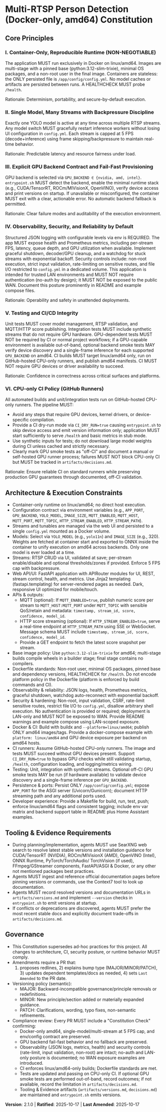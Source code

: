 <!--
Sync Impact Report
- Version change: 2.0.0 → 2.1.0
- Modified sections:
  - Architecture & Execution Constraints: Web framework updated (Flask → FastAPI)
  - Persistence & ports: Server wording (Flask → ASGI/Uvicorn)
  - Tooling & Evidence Requirements: Framework docs (Flask → FastAPI/ASGI)
- Added sections: None
- Removed sections: None
- Templates requiring updates:
	- .specify/templates/spec-template.md ✅ updated (FR-005 FastAPI/APIRouter)
	- .specify/templates/tasks-template.md ✅ updated (FastAPI app + APIRouter; removed CSRF line)
	- .specify/templates/plan-template.md ✅ no Flask references; unchanged
	- .specify/templates/commands/* ⚠ pending (directory absent)
	- README.md ✅ updated (Tech stack and structure)
	- src/app/* ⚠ pending (migrate Flask app to FastAPI with APIRouter and templates)
	- artifacts/versions.md ⚠ pending (create and keep current)
	- artifacts/decisions.md ⚠ pending (record framework switch rationale and ASGI server choice)
- Follow-up TODOs:
	- Create artifacts/versions.md and artifacts/decisions.md; record FastAPI adoption and ASGI server choice (Uvicorn/Gunicorn)
	- Review Dockerfile/compose to ensure ASGI server usage; update if needed
-->

# Multi-RTSP Person Detection (Docker-only, amd64) Constitution

## Core Principles

### I. Container-Only, Reproducible Runtime (NON-NEGOTIABLE)
The application MUST run exclusively in Docker on linux/amd64. Images are
multi-stage with a pinned base (python:3.12-slim-trixie), minimal OS packages,
and a non-root user in the final image. Containers are stateless: the ONLY
persisted file is `/app/config/config.yml`. No model caches or artifacts are
persisted between runs. A HEALTHCHECK MUST probe `/health`.

Rationale: Determinism, portability, and secure-by-default execution.

### II. Single Model, Many Streams with Backpressure Discipline
Exactly one YOLO model is active at any time across multiple RTSP streams. Any
model switch MUST gracefully restart inference workers without losing UI
configuration in `config.yml`. Each stream is capped at 5 FPS (decode+inference)
using frame skipping/backpressure to maintain real-time behavior.

Rationale: Predictable latency and resource fairness under load.

### III. Explicit GPU Backend Contract and Fail-Fast Provisioning
GPU backend is selected via `GPU_BACKEND ∈ {nvidia, amd, intel}`. `entrypoint.sh`
MUST detect the backend, enable the minimal runtime stack (e.g., CUDA/TensorRT,
ROCm/MIVisionX, OpenVINO), verify device access and print versions on startup.
If unavailable or misconfigured, the container MUST exit with a clear, actionable
error. No automatic backend fallback is permitted.

Rationale: Clear failure modes and auditability of the execution environment.

### IV. Observability, Security, and Reliability by Default
Structured JSON logging with configurable levels via env is REQUIRED. The app
MUST expose health and Prometheus metrics, including per-stream FPS, latency,
queue depth, and GPU utilization when available. Implement graceful shutdown,
decoder/GPU cleanup, and a watchdog for stuck streams with exponential backoff.
Security controls include: non-root execution, strict input validation,
rate-limiting on sensitive routes, and file I/O restricted to `config.yml` in a
dedicated volume. This application is intended for trusted LAN environments and
MUST NOT require authentication (no-auth by design); it MUST NOT be exposed to
the public WAN. Document this posture prominently in README and example
compose files.

Rationale: Operability and safety in unattended deployments.

### V. Testing and CI/CD Integrity
Unit tests MUST cover model management, RTSP validation, and MQTT/HTTP score
publishing. Integration tests MUST include synthetic streams that do not require
GPU hardware. GPU-dependent tests MUST NOT be required by CI or normal project
workflows; if a GPU-capable environment is available out-of-band, optional
backend smoke tests MAY verify device discovery and a single-frame inference for
each supported `GPU_BACKEND` on amd64. CI builds MUST target linux/amd64 only,
run on GitHub-hosted CPU-only runners, and publish amd64 manifests. CI MUST NOT
require GPU devices or driver availability to succeed.
 
Rationale: Confidence in correctness across critical surfaces and platforms.
### VI. CPU-only CI Policy (GitHub Runners)
All automated builds and unit/integration tests run on GitHub-hosted CPU-only
runners. The pipeline MUST:

- Avoid any steps that require GPU devices, kernel drivers, or device-specific
	compilation.
- Provide a CI dry-run mode via `CI_DRY_RUN=true` causing `entrypoint.sh` to
	skip device access and emit version information only; application MUST start
	sufficiently to serve `/health` and basic metrics in stub mode.
- Use synthetic inputs for tests; do not download large model weights during CI
	unless cached and strictly necessary.
- Clearly mark GPU smoke tests as "off-CI" and document a manual or self-hosted
	GPU runner process; failures MUST NOT block CPU-only CI but MUST be tracked in
	`artifacts/decisions.md`.

Rationale: Ensure reliable CI on standard runners while preserving production
GPU guarantees through documented, off-CI validation.

## Architecture & Execution Constraints

- Container-only runtime on linux/amd64; no direct host execution.
- Configuration contract via environment variables (e.g., `APP_PORT`,
	`GPU_BACKEND`, `YOLO_MODEL`, `IMAGE_SIZE`, `MQTT_ENABLED`, `MQTT_HOST`,
	`MQTT_PORT`, `MQTT_TOPIC`, `HTTP_STREAM_ENABLED`, `HTTP_STREAM_PATH`).
- Streams and tunables are managed via the web UI and persisted to a single
	`config.yml` mounted as a Docker volume.
- Models: Select via `YOLO_MODEL` (e.g., `yolo11n`) and `IMAGE_SIZE` (e.g., 320).
	Weights are fetched at container start and exported to ONNX inside the
	container to unify execution on amd64 across backends. Only one model is ever
	loaded at a time.
- Streams: RTSP CRUD via UI, validated at save; per-stream enable/disable and
	optional thresholds/zones if provided. Enforce 5 FPS cap with backpressure.
- Web API/UI: FastAPI application with APIRouter modules for UI, REST, stream
	control, health, and metrics. Use Jinja2 templating (fastapi.templating)
	for server-rendered pages as needed. Dark, responsive UI optimized for
	mobile/touch.
- APIs & outputs:
	- MQTT (optional): If `MQTT_ENABLED=true`, publish numeric score per stream to
		`MQTT_HOST:MQTT_PORT` under `MQTT_TOPIC` with sensible QoS/retain and
		metadata: `timestamp, stream_id, score, confidence, model_id`.
	- HTTP score streaming (optional): If `HTTP_STREAM_ENABLED=true`, serve a
		real-time endpoint at `HTTP_STREAM_PATH` using SSE or WebSocket. Message
		schema MUST include `timestamp, stream_id, score, confidence, model_id`.
	- Provide a GET endpoint to fetch the latest score snapshot per stream.
- Base image policy: Use `python:3.12-slim-trixie` for amd64; multi-stage builds
	compile wheels in a builder stage; final stage contains no compilers.
- Dockerfile standards: Non-root user, minimal OS packages, pinned base and
	dependency versions, HEALTHCHECK for `/health`. Do not encode platform policy
	in the Dockerfile (platform is enforced by build commands and CI).
- Observability & reliability: JSON logs, health, Prometheus metrics, graceful
	shutdown, watchdog auto-reconnect with exponential backoff.
- Security & hardening: Non-root, input validation, CSRF, rate-limit sensitive
	routes, restrict file I/O to `config.yml`, disallow arbitrary shell execution.
	No authentication is provided or required; deployment is LAN-only and MUST NOT
	be exposed to WAN. Provide README warnings and example compose using
	LAN-scoped exposure.
- Docker & CI: Build with buildx and `--platform=linux/amd64`; publish ONLY
	amd64 images/tags. Provide a docker-compose example with `platform:
	linux/amd64` and GPU device exposure per backend on amd64 hosts.
- CI runners: Assume GitHub-hosted CPU-only runners. The image and tests MUST
	succeed without GPU devices present. Support `CI_DRY_RUN=true` to bypass GPU
	checks while still validating startup, `/health`, configuration loading, and
	logging/metrics wiring.
- Testing: Unit, integration with synthetic streams. Optional off-CI GPU smoke
	tests MAY be run (if hardware available) to validate device discovery and a
	single-frame inference per `GPU_BACKEND`.
- Persistence & ports: Persist ONLY `/app/config/config.yml`; expose `APP_PORT`
	for the ASGI server (Uvicorn/Gunicorn); document HTTP streaming path and any
	additional ports used.
- Developer experience: Provide a Makefile for build, run, test, push; enforce
	linux/amd64 flags and consistent tagging; include env var matrix and backend
	support table in README plus Home Assistant examples.

## Tooling & Evidence Requirements

- During planning/implementation, agents MUST use SearXNG web search to resolve 
    latest stable versions and installation guidance for CUDA/TensorRT (NVIDIA),
	ROCm/MIVisionX (AMD), OpenVINO (Intel), ONNX Runtime, PyTorch/TorchAudio/
	TorchVision (if used), FFmpeg/GStreamer components, FastAPI/ASGI & Docker, or any 
    other not mentioned packages best practices.
- Agents MUST ingest and reference official documentation pages before pinning
	versions or commands, use the Context7 tool to look up documentation.
- Agents MUST record resolved versions and documentation URLs in
	`artifacts/versions.md` and implement `--version` checks in `entrypoint.sh` to
	emit versions at startup.
- If conflicts or deprecations are discovered, agents MUST prefer the most
	recent stable docs and explicitly document trade-offs in
	`artifacts/decisions.md`.

## Governance

- This Constitution supersedes ad-hoc practices for this project. All changes to
	architecture, CI, security posture, or runtime behavior MUST comply.
- Amendments require a PR that:
	1) proposes redlines, 2) explains bump type (MAJOR/MINOR/PATCH), 3) updates
	dependent templates/docs as needed, 4) sets `Last Amended` to the PR date.
- Versioning policy (semantic):
	- MAJOR: Backward-incompatible governance/principle removals or redefinitions.
	- MINOR: New principle/section added or materially expanded guidance.
	- PATCH: Clarifications, wording, typo fixes, non-semantic refinements.
- Compliance review: Every PR MUST include a "Constitution Check" confirming:
	- Docker-only amd64, single-model/multi-stream at 5 FPS cap, and env/config
		contract are preserved.
	- GPU backend fail-fast behavior and no fallback are preserved.
	- Observability (JSON logs, metrics, health) and security controls (rate-limit,
		input validation, non-root) are intact; no-auth and LAN-only posture is
		documented; no WAN exposure examples are introduced.
	- CI enforces linux/amd64-only builds; Dockerfile standards are met.
	- Tests are updated and passing on CPU-only CI. If optional GPU smoke tests are
		performed out-of-band, record outcomes; if not available, record the
		limitation in `artifacts/decisions.md`.
	- Tooling & Evidence artifacts (`artifacts/versions.md`, `decisions.md`) are
		maintained and `entrypoint.sh` emits versions.

**Version**: 2.1.0 | **Ratified**: 2025-10-17 | **Last Amended**: 2025-10-17